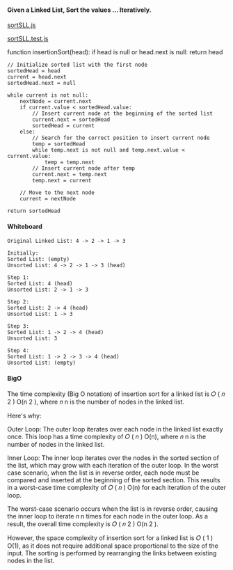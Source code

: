 #### Given a Linked List, Sort the values ... Iteratively.
[sortSLL.js](day4%2FsortSLL.js)

[sortSLL.test.js](day4%2FsortSLL.test.js)

function insertionSort(head):
if head is null or head.next is null:
return head

    // Initialize sorted list with the first node
    sortedHead = head
    current = head.next
    sortedHead.next = null

    while current is not null:
        nextNode = current.next
        if current.value < sortedHead.value:
            // Insert current node at the beginning of the sorted list
            current.next = sortedHead
            sortedHead = current
        else:
            // Search for the correct position to insert current node
            temp = sortedHead
            while temp.next is not null and temp.next.value < current.value:
                temp = temp.next
            // Insert current node after temp
            current.next = temp.next
            temp.next = current

        // Move to the next node
        current = nextNode

    return sortedHead
#### Whiteboard
    Original Linked List: 4 -> 2 -> 1 -> 3
    
    Initially:
    Sorted List: (empty)
    Unsorted List: 4 -> 2 -> 1 -> 3 (head)
    
    Step 1:
    Sorted List: 4 (head)
    Unsorted List: 2 -> 1 -> 3
    
    Step 2:
    Sorted List: 2 -> 4 (head)
    Unsorted List: 1 -> 3
    
    Step 3:
    Sorted List: 1 -> 2 -> 4 (head)
    Unsorted List: 3
    
    Step 4:
    Sorted List: 1 -> 2 -> 3 -> 4 (head)
    Unsorted List: (empty)

#### BigO
The time complexity (Big O notation) of insertion sort for a linked list is
𝑂
(
𝑛
2
)
O(n
2
), where
𝑛
n is the number of nodes in the linked list.

Here's why:

Outer Loop: The outer loop iterates over each node in the linked list exactly once. This loop has a time complexity of
𝑂
(
𝑛
)
O(n), where
𝑛
n is the number of nodes in the linked list.

Inner Loop: The inner loop iterates over the nodes in the sorted section of the list, which may grow with each iteration of the outer loop. In the worst case scenario, when the list is in reverse order, each node must be compared and inserted at the beginning of the sorted section. This results in a worst-case time complexity of
𝑂
(
𝑛
)
O(n) for each iteration of the outer loop.

The worst-case scenario occurs when the list is in reverse order, causing the inner loop to iterate
𝑛
n times for each node in the outer loop. As a result, the overall time complexity is
𝑂
(
𝑛
2
)
O(n
2
).

However, the space complexity of insertion sort for a linked list is
𝑂
(
1
)
O(1), as it does not require additional space proportional to the size of the input. The sorting is performed by rearranging the links between existing nodes in the list.